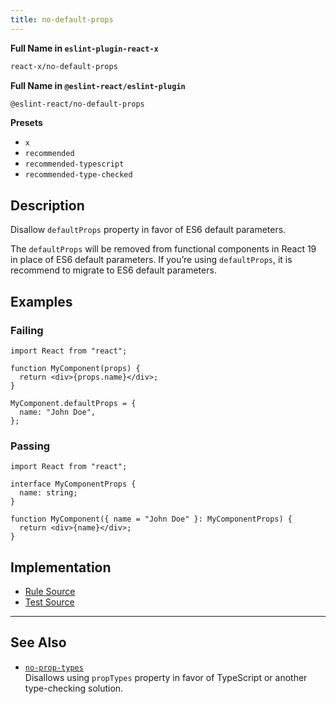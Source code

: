 ```yaml
---
title: no-default-props
---
```


**Full Name in `eslint-plugin-react-x`**

```sh copy
react-x/no-default-props
```

**Full Name in `@eslint-react/eslint-plugin`**

```sh copy
@eslint-react/no-default-props
```

**Presets**

- `x`
- `recommended`
- `recommended-typescript`
- `recommended-type-checked`

## Description

Disallow `defaultProps` property in favor of ES6 default parameters.

The `defaultProps` will be removed from functional components in React 19 in place of ES6 default parameters. If you’re using `defaultProps`, it is recommend to migrate to ES6 default parameters.

## Examples

### Failing

```tsx
import React from "react";

function MyComponent(props) {
  return <div>{props.name}</div>;
}

MyComponent.defaultProps = {
  name: "John Doe",
};
```

### Passing

```tsx
import React from "react";

interface MyComponentProps {
  name: string;
}

function MyComponent({ name = "John Doe" }: MyComponentProps) {
  return <div>{name}</div>;
}
```

## Implementation

- [Rule Source](https://github.com/Rel1cx/eslint-react/tree/main/packages/plugins/eslint-plugin-react-x/src/rules/no-default-props.ts)
- [Test Source](https://github.com/Rel1cx/eslint-react/tree/main/packages/plugins/eslint-plugin-react-x/src/rules/no-default-props.spec.ts)

---

## See Also

- [`no-prop-types`](./no-prop-types)\
  Disallows using `propTypes` property in favor of TypeScript or another type-checking solution.
